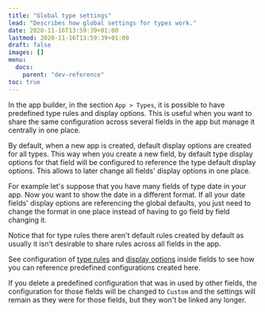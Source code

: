 ```yaml
---
title: "Global type settings"
lead: "Describes how global settings for types work."
date: 2020-11-16T13:59:39+01:00
lastmod: 2020-11-16T13:59:39+01:00
draft: false
images: []
menu:
  docs:
    parent: "dev-reference"
toc: true
---
```



In the app builder, in the section `App > Types`, it is possible to have predefined type rules
and display options. This is useful when you want to share the same configuration across several
fields in the app but manage it centrally in one place.

By default, when a new app is created, default display options are created for all types. This way
when you create a new field, by default type display options for that field will be configured to
reference the type default display options. This allows to later change all fields' display options
in one place.

For example let's suppose that you have many fields of type date in your app. Now you want to show
the date in a different format. If all your date fields' display options are referencing the global
defaults, you just need to change the format in one place instead of having to go field by field
changing it.

Notice that for type rules there aren't default rules created by default as usually it isn't 
desirable to share rules across all fields in the app.

See configuration of [type rules](app-development-model-fields.html#type-rules) and 
[display options](app-development-model-fields.html#type-display-options) inside fields to see how 
you can reference predefined configurations created here.

If you delete a predefined configuration that was in used by other fields, the configuration for
those fields will be changed to `Custom` and the settings will remain as they were for those fields,
but they won't be linked any longer.
